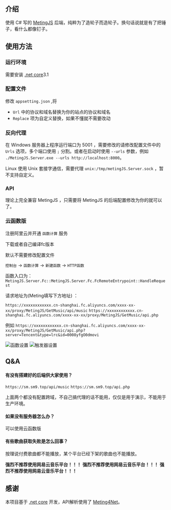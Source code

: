 ## 介绍

使用 C# 写的 [MetingJS](https://github.com/metowolf/MetingJS) 后端，纯粹为了造轮子而造轮子。换句话说就是有了把锤子，看什么都像钉子。


## 使用方法

### 运行环境

需要安装 [.net core](https://dotnet.microsoft.com/download)3.1

### 配置文件

修改 `appsetting.json` ,将

- `Url` 中的协议和域名替换为你的站点的协议和域名
- `Replace` 项为自定义替换，如果不懂就不需要改动

### 反向代理

在 Windows 服务器上程序运行端口为 5001 ，需要修改的请修改配置文件中的 `Urls` 选项，多个端口使用 `;` 分割。或者在启动时使用 `--urls` 参数，例如 `./MetingJS.Server.exe --urls http://localhost:8000`。

Linux 使用 Unix 套接字通信，需要代理 `unix:/tmp/metingJS.Server.sock` ，暂不支持自定义。

### API

理论上完全兼容 MetingJS ，只需要将 MetingJS 的后端配置修改为你的就可以了。

### 云函数版

注册阿里云并开通 `函数计算` 服务

下载或者自己编译fc版本

默认不需要修改配置文件

`控制台` -> `函数计算` -> `新建函数` -> `HTTP函数`

函数入口为：`MetingJS.Server.Fc::MetingJS.Server.Fc.FcRemoteEntrypoint::HandleRequest`

请求地址为(Meting填写下方地址) ：

`https://xxxxxxxxxxxx.cn-shanghai.fc.aliyuncs.com/xxxx-xx-xx/proxy/MetingJS/GetMusic/api/music`
`https://xxxxxxxxxxxx.cn-shanghai.fc.aliyuncs.com/xxxx-xx-xx/proxy/MetingJS/GetMusic/api.php`

例如
`https://xxxxxxxxxxxx.cn-shanghai.fc.aliyuncs.com/xxxx-xx-xx/proxy/MetingJS/GetMusic/api.php?server=Tencent&type=lrc&id=0008yfgO0dmovi`

![函数设置](https://s1.ax1x.com/2020/04/15/JiepY8.png)
![触发器设置](https://s1.ax1x.com/2020/04/15/JiZxTP.png)


## Q&A

#### 有没有搭建好的后端供大家使用？
`https://sm.sm9.top/api/music`
`https://sm.sm9.top/api.php`

上面两个都没有配置跨域，不自己搞代理的话不能用，仅仅是用于演示，不能用于生产环境。

#### 如果没有服务器怎么办？

可以使用云函数版

#### 有些歌曲获取失败是怎么回事？
按理说付费歌曲都不能播放，某个平台已经下架的歌曲也不能播放。

**强烈不推荐使用网易云音乐平台！！！**
**强烈不推荐使用网易云音乐平台！！！**
**强烈不推荐使用网易云音乐平台！！！**

## 感谢

本项目基于 [.net core](https://dotnet.microsoft.com) 开发，API解析使用了 [Meting4Net](https://github.com/yiyungent/Meting4Net)。

